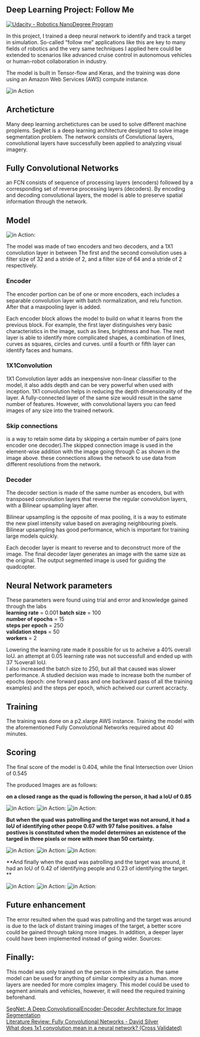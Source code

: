 [//]: # (Image References)
[image_0]: ./docs/misc/followme.jpg
[image_1]: ./docs/misc/1.png
[image_2]: ./docs/misc/2.png
[image_3]: ./docs/misc/3.png
[image_4]: ./docs/misc/11.png
[image_5]: ./docs/misc/22.png
[image_6]: ./docs/misc/33.png
[image_7]: ./docs/misc/44.png
[image_8]: ./docs/misc/55.png
[image_9]: ./docs/misc/66.png
[image_10]: ./docs/misc/diagram.gif
## Deep Learning Project: Follow Me ##

[![Udacity - Robotics NanoDegree Program](https://s3-us-west-1.amazonaws.com/udacity-robotics/Extra+Images/RoboND_flag.png)](https://www.udacity.com/robotics)



In this project, I trained a deep neural network to identify and track a target in simulation. So-called “follow me” applications like this are key to many fields of robotics and the very same techniques I applied here could be extended to scenarios like advanced cruise control in autonomous vehicles or human-robot collaboration in industry.

The model is built in Tensor-flow and Keras, and the training was done using an Amazon Web Services (AWS) compute instance.




![in Action][image_0] 

## Archeticture
Many deep learning archetictures can be used to solve different machine proplems. SegNet is a deep learning architecture designed to solve image segmentation problem. The network consists of Convlutional layers, convolutional layers have successfully been applied to analyzing visual imagery. 


## Fully Convolutional Networks
an FCN consists of sequence of processing layers (encoders) followed by a corresponding set of reverse processing layers (decoders). By encoding and decoding convolutional layers, the model is able to preserve spatial information through the network.


## Model ##

![in Action][image_10]:


The model was made of two encoders and two decoders, and a 1X1 convolution layer in between
The first and the second convolution uses a filter size of 32 and a stride of 2, and a filter size of 64 and a stride of 2 respectively.

### Encoder ###
The encoder portion can be of one or more encoders, each includes a separable convolution layer with batch normalization, and relu function. After that a maxpooling layer is added. 

Each encoder block allows the model to build on what it learns from the previous block. For example, the first layer distinguishes very basic characteristics in the image, such as lines, brightness and hue. The next layer is able to identify more complicated shapes, a combination of lines, curves as squares, circles and curves. until a fourth or fifth layer can identify faces and humans.

### 1X1Convolution ###
1X1 Convolution layer adds an inexpensive non-linear classifier to the model, it also adds depth and can be very powerful when used with inception. 1X1 convolution helps in reducing the depth dimensionality of the layer. A fully-connected layer of the same size would result in the same number of features. However, with convolutional layers you can feed images of any size into the trained network.

### Skip connections ###
is a way to retain some data by skipping a certain number of pairs (one encoder one decoder).The skipped connection image is used in the element-wise addition with the image going through C as shown in the image above. these connections allows the network to use data from different resolutions from the network.

### Decoder ###

The decoder section is made of the same number as encoders, but with transposed convolution layers that reverse the regular convolution layers, with a Bilinear upsampling layer after.

Bilinear upsampling is the opposite of max pooling, it is a way to estimate the new pixel intensity value based on averaging neighbouring pixels. Bilinear upsampling has good performance, which is important for training large models quickly.


Each decoder layer is meant to reverse and to deconstruct more of the image. The final decoder layer generates an image with the same size as the original. The output segmented image is used for guiding the quadcopter.

## Neural Network parameters
These parameters were found using trial and error and knowledge gained through the labs  
**learning rate** = 0.001
**batch size** = 100  
**number of epochs** = 15  
**steps per epoch** = 250  
**validation steps** = 50  
**workers** = 2  

Lowering the learning rate made it possible for us to acheive a 40% overall IoU. an attempt at 0.05 learning rate was not successfull and ended up with 37 %overall IoU.  
I also increased the batch size to 250, but all that caused was slower performance. A studied decision was made to increase both the number of epochs (epoch: one forward pass and one backward pass of all the training examples) and the steps per epoch, which acheived our current accracty.




## Training 
The training was done on a p2.xlarge AWS instance. Training the model with the aforementioned Fully Convolutional Networks required about 40 minutes.


## Scoring 

The final score of the model is 0.404, while the final Intersection over Union of  0.545

The produced Images are as follows:

**on a closed range as the quad is following the person, it had a IoU of 0.85**

![in Action][image_1]:
![in Action][image_2]:
![in Action][image_3]:

**But when the quad was patrolling and the target was not around, it had a IoU of identifying other peope 0.67 with 97 false positives. a false postives is constituted when the model determines an existence of the targed in three pixels or more with more than 50 certainty.**

![in Action][image_4]:
![in Action][image_5]:
![in Action][image_6]:


**And finally when the quad was patrolling and the target was around, it had an IoU of 0.42 of identifying people and 0.23 of identifying the target. **

![in Action][image_7]:
![in Action][image_8]:
![in Action][image_9]:

## Future enhancement
The error resulted when the quad was patrolling and the target was around is due to the lack of distant training images of the target, a better score could be gained through taking more images. In addition, a deeper layer could have been implemented instead of going wider.
Sources:

## Finally:
This model was only trained on the person in the simulation. the same model can be used for anything of similar complexity as a human. more layers are needed for more complex imagery. This model could be used to segment animals and vehicles, however, it will need the required training beforehand.


[SegNet: A Deep ConvolutionalEncoder-Decoder Architecture for Image Segmentation](https://arxiv.org/pdf/1511.00561.pdf)  
[Literature Review: Fully Convolutional Networks - David Silver](https://medium.com/self-driving-cars/literature-review-fully-convolutional-networks-d0a11fe0a7aa)  
[What does 1x1 convolution mean in a neural network? (Cross Validated)](https://stats.stackexchange.com/questions/194142/what-does-1x1-convolution-mean-in-a-neural-network)


